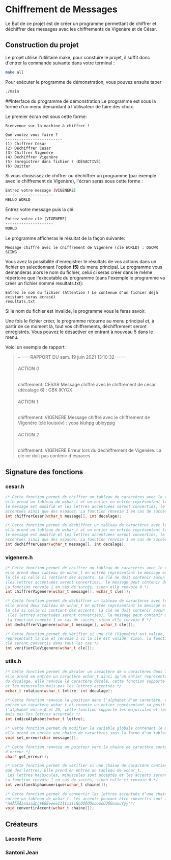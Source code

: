 # Chiffrement de Messages
Le But de ce projet est de créer un programme permettant de chiffrer et déchiffrer des messages avec les chiffrements de Vigenère et de César.

## Construction du projet
Le projet utilise l'utilitaire make, pour constuire le projet, il suffit donc d'entrer la commande suivante dans votre terminal :

```bash
make all
```
Pour exécuter le programme de démonstration, vous pouvez ensuite taper

```bash
./main
```

##Interface du programme de démonstration
Le programme est sous la forme d'un menu demandant à l'utilisateur de faire des choix.

Le premier écran est sous cette forme:

```
Bienvenue sur la machine à chiffrer !

Que voulez vous faire ?
-------------------------
(1) Chiffrer Cesar
(2) Déchiffrer Cesar
(3) Chiffrer Vigenère
(4) Déchiffrer Vigenère
(5) Enregistrer dans fichier ? (DÉSACTIVÉ)
(6) Quitter

```

Si vous choisissez de chiffrer ou déchiffrer un programme (par exemple avec le chiffrement de Vigenère), l'écran seras sous cette forme :

```bash
Entrez votre message (VIGENERE)
---------------------
HELLO WORLD
```
Entrez votre message puis la clé:

```bash
Entrez votre clé (VIGENERE)
---------------------
WORLD
```
Le programme afficheras le résultat de la façon suivante:

```
Message chiffré avec le chiffrement de Vigenère (clé WORLD) : DSCWR SCIWG
```

Vous avez la possibilité d'enregistrer le résultats de vos actions dans un fichier en selectionnant l'option **(5)** du menu principal. Le programme vous demanderas alors le nom du fichier, celui ci seras créer dans le même répertoire que l'exècutable du programme (dans l'exemple le programme va créer un fichier nommé resultats.txt):

```
Entrez le nom du fichier (Attention ! Le contenue d'un fichier déjà existant seras écrasé)
resultats.txt
```

Si le nom du fichier est invalide, le programme vous le feras savoir.

Une fois le fichier créer, le programme retourne au menu principal et, à partir de ce moment là, tout vos chiffrements, déchiffrement seront enregistrés. Vous pouvez le désactiver en entrant à nouveau 5 dans le menu.

Voici un exemple de rapport:
> 
> ------RAPPORT DU sam. 19 juin 2021 13:10:32------
> 
> ###### ACTION 0 ######
> chiffrement: CESAR
> Message chiffré avec le chiffrement de césar (décalage 6) : GBK IKYGX
> 
> ###### ACTION 1 ######
> chiffrement: VIGENERE
> Message chiffré avec le chiffrement de Vigenère (clé louisxiv) : ycoa kluhpg ublxyppg
> 
> ###### ACTION 2 ######
> chiffrement: VIGENERE
> Erreur lors du déchiffrement de Vigenère: La cle ne doit pas contenir d'espaces 
> 

## Signature des fonctions
### cesar.h
```C
/* Cette fonction permet de chiffrer un tableau de caractères avec le chiffrement de César,
elle prend un tableau de wchar_t et un entier en entrée représentant le message et le décalage (clé), 
le message est modifié et les lettres accentuées seront converties, le message peut contenir des caractères 
accentués ainsi que des espaces. La fonction renvoie 1 en cas de succès, sinon elle renvoie 0 */
int chiffrerCesar(wchar_t message[], int decalage);

/* Cette fonction permet de déchiffrer un tableau de caractères avec le chiffrement de César,
elle prend un tableau de wchar_t et un entier en entrée représentant le message et le décalage (clé), 
le message est modifié et les lettres accentuées seront converties, le message peut contenir des caractères 
accentués ainsi que des espaces. La fonction renvoie 1 en cas de succès, sinon elle renvoie 0 */
int dechiffrerCesar(wchar_t message[], int decalage);
```
### vigenere.h
```C
/* Cette fonction permet de chiffrer un tableau de caractères avec le chiffrement de Vigenère,
elle prend deux tableau de wchar_t en entrée représentant le message et la clé, le message est modifié ainsi que
la clé si celle ci contient des accents. La clé ne doit contenir aucun autres caractères que des lettres 
(les lettres accentuées seront converties), le message peut contenir des caractères accentués ainsi que des espaces.
La fonction renvoie 1 en cas de succès, sinon elle renvoie 0 */
int chiffrerVigenere(wchar_t message[], wchar_t cle[]);

/* Cette fonction permet de déchiffrer un tableau de caractères avec le chiffrement de Vigenère,
elle prend deux tableau de wchar_t en entrée représentant le message et la clé, le message est modifié ainsi que
la clé si celle ci contient des accents. La clé ne doit contenir aucun autres caractères que des lettres
 (les lettres accentuées seront converties), le message peut contenir des caractères accentués ainsi que des espaces.
 La fonction renvoie 1 en cas de succès, sinon elle renvoie 0 */
int dechiffrerVigenere(wchar_t message[], wchar_t cle[]);

/* Cette fonction permet de vérifier si une clé (Vigenère) est valide, elle prend en entrée un tableau de wchar_t
représentant la clé et renvoie 1 si la clé est valide, sinon, la fonction renvoie 0. Les caractères accentués de la
clé seront convertis dans tout les cas */
int verifierCleVigenere(wchar_t cle[]);
```

### utils.h

```C
/* Cette fonction permet de décaler un caractère de x caractères dans l'alphabet, 
elle prend en entrée un caractère wchar_t ainsi qu'un entier représentant la taille
du décalage, elle renvoie le caractère décalé, cette fonction supporte les majuscules
et les minuscules mais pas les lettres accentués */
wchar_t rotation(wchar_t lettre, int decalage);

/* Cette fonction renvoie la position dans l'alphabet d'un caractère, elle prend en
entrée un caractère wchar_t et renvoie un entier représentant sa position dans 
l'alphabet entre 0 et 25, cette fonction supporte les majuscules et les minuscules
mais pas les lettres accentués */
int indiceAlphabet(wchar_t lettre);

/* Cette fonction permet de modifier la variable globale contenant le message d'erreur,
elle prend en entrée une chaine de caractères sous la forme d'un tableau de char */
void set_erreur(char message[]);

/* Cette fonction renvoie un pointeur vers la chaine de caractère contenant le message
d'erreur */
char* get_erreur();

/* Cette fonction permet de vérifier si une chaine de caractère contient des caractères autres
que des lettres. Elle prend en entrée un tableau de wchar_t.
 Les lettres majuscules, minuscules sont acceptés et les accents seront convertis 
La fonction renvoie 1 en cas de succès, sinon celle ci renvoie 0 */
int verifierAlphanumerique(wchar_t chaine[]);

/* Cette fonction permet de convertir les lettres accentués d'une chaine de caractère, elle prend en
entrée un tableau de wchar_t. Les accents pouvant être convertis sont les suivants :
"ÀÁÂÃÄÅàáâãäåÇçÈÉÊËèéêëÌÍÎÏìíîïÑñÒÓÔÕÖòóôõöÙÚÛÜùúûüÝýÿ"*/
void convertirAccent(wchar_t chaine[]);
```

## Créateurs

### Lacoste Pierre

### Santoni Jean
